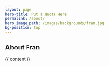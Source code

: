 ```yaml
---
layout: page
hero-title: Put a Quote Here
permalink: /about/
hero_image_path: /images/backgrounds/fran.jpg
bg-position: top
---
```

<div class="container default about">
  <div class="default">
    <h2 class="trafalgar editable text-center">About Fran</h2>
    <p class="long-primer editable">{{ content }}</p>
  </div>
</div>

